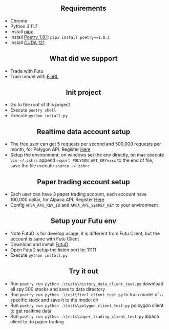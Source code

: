 <h2 align="center"> Requirements </h2>

- Chrome
- Python 3.11.7
- Install [pipx](https://pipx.pypa.io/stable/installation/)
- Install [Poetry 1.8.1](https://python-poetry.org/docs/#installation): `pipx install poetry==1.8.1`
- Install [CUDA 121](https://developer.nvidia.com/cuda-12-1-0-download-archive)


<h2 align="center"> What did we support </h2>

- Trade with Futu
- Train model with [FinRL](https://github.com/AI4Finance-Foundation/FinRL.git)



<h2 align="center"> Init project </h2>

- Go to the root of this project
- Execute `poetry shell`
- Execute `python install.py`
   
<h2 align="center"> Realtime data account setup </h2>

- The free user can get 5 requests per second and 500,000 requests per month, for Polygon API. Register [Here](https://polygon.io/docs)
- Setup the environment, on windows set the env directly, on mac execute `vim ~/.zshrc` append `export POLYGON_API_KEY=xxx` to the end of file, save the file execute `source ~/.zshrc`

<h2 align="center"> Paper trading account setup </h2>

- Each user can have 3 paper trading account, each account have 100,000 dollar, for Alpaca API. Register [Here](https://app.alpaca.markets/paper/dashboard/overview)
- Config `APCA_API_KEY_ID` and `APCA_API_SECRET_KEY` to your environment


<h2 align="center"> Setup your Futu env </h2>

- Note FutuD is for develop usage, it is different from Futu Client, but the account is same with Futu Client
- Download and install [FutuD](https://www.futunn.com/en/download/OpenAPI)
- Open FutuD setup the listen port to: 11111
- Execute `python install.py`


<h2 align="center"> Try it out </h2>

- Run `poetry run python .\tests\history_data_client_test.py` download all spy 500 stocks and save to data directory
- Run `poetry run python .\test\finrl_client_test.py` to train model of a specific stock and save it to the model dir
- Run `poetry run python .\tests\polygon_client_test.py` poloygon client to get realtime data
- Run `poetry run python .\tests\paper_trading_client_test.py` alpaca client to do paper trading
